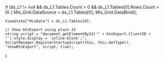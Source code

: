 if (ds_L1 != null && ds_L1.Tables.Count > 0 && ds_L1.Tables[0].Rows.Count > 0)
{
    Mis_Grid.DataSource = ds_L1.Tables[0];
    Mis_Grid.DataBind();

    ViewState["MisData"] = ds_L1.Tables[0];

    // Show btnExport using plain JS
    string script = "document.getElementById('" + btnExport.ClientID + "').style.display = 'inline-block';";
    ScriptManager.RegisterStartupScript(this, this.GetType(), "showBtnExport", script, true);
}
